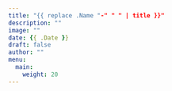 ```yaml
---
title: "{{ replace .Name "-" " " | title }}"
description: ""
image: ""
date: {{ .Date }}
draft: false
author: ""
menu:
  main:
    weight: 20
---
```

